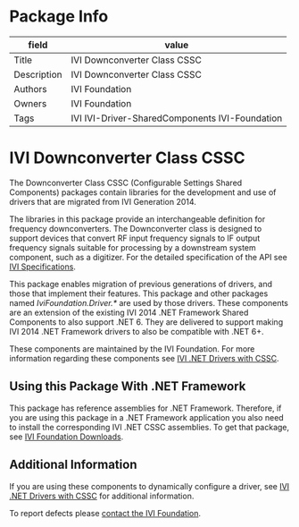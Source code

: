 # Package Info

|field   | value |
|---     |  ---  |
|Title   | IVI Downconverter Class CSSC |
|Description |IVI Downconverter Class CSSC |
|Authors |  IVI Foundation |
|Owners  | IVI Foundation |
|Tags    | IVI IVI-Driver-SharedComponents IVI-Foundation |

<!-- Following MD is the README.MD file -->
# IVI Downconverter Class CSSC

The Downconverter Class CSSC (Configurable Settings Shared Components) packages contain libraries for the development and use of drivers that are migrated from IVI Generation 2014.

The libraries in this package provide an interchangeable definition for frequency downconverters. The Downconverter class is designed to support devices that convert RF input frequency signals to IF output frequency signals suitable for processing by a downstream system component, such as a digitizer. For the detailed specification of the API see [IVI Specifications](https://www.ivifoundation.org/specifications/default.html).

This package enables migration of previous generations of drivers, and those that implement their features.  This package and other packages named *IviFoundation.Driver.\** are used by those drivers. These components are an extension of the existing IVI 2014 .NET Framework Shared Components to also support .NET 6. They are delivered to support making IVI 2014 .NET Framework drivers to also be compatible with .NET 6+.

These components are maintained by the IVI Foundation.  For more information regarding these components see [IVI .NET Drivers with CSSC](https://github.com/IviFoundation/IviDrivers/blob/main/Documentation/IviDotNetDriversWithCSSharedComponents.md).

## Using this Package With .NET Framework

This package has reference assemblies for .NET Framework.  Therefore, if you are using this package in a .NET Framework application you also need to install the corresponding IVI .NET CSSC assemblies.  To get that package, see [IVI Foundation Downloads](https://ivifoundation.org/downloads/default.html).

## Additional Information

If you are using these components to dynamically configure a driver, see [IVI .NET Drivers with CSSC](https://github.com/IviFoundation/IviDrivers/blob/main/Documentation/IviDotNetDriversWithCSSharedComponents.md) for additional information.

To report defects please [contact the IVI Foundation](https://ivifoundation.org/contact.html).
